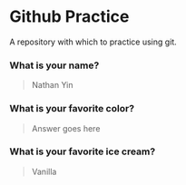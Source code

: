 # Github Practice

A repository with which to practice using git.

### What is your name?

> Nathan Yin


### What is your favorite color?

> Answer goes here

### What is your favorite ice cream?

> Vanilla
